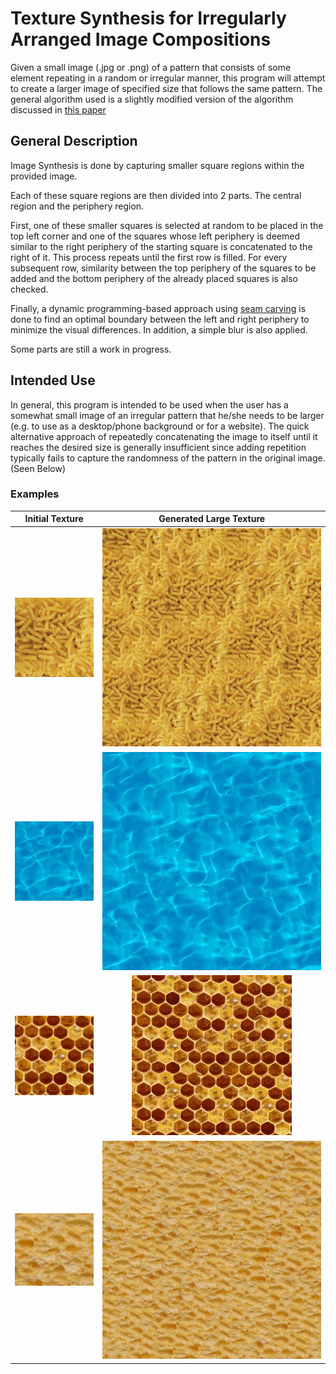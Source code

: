 # Texture Synthesis for Irregularly Arranged Image Compositions
Given a small image (.jpg or .png) of a pattern that consists of some element repeating in a random or irregular manner, this program will attempt to create a larger image of specified size that follows the same pattern. The general algorithm used is a slightly modified version of the algorithm discussed in [this paper](https://people.eecs.berkeley.edu/~efros/research/quilting/quilting.pdf)
## General Description

Image Synthesis is done by capturing smaller square regions within the provided image. 

Each of these square regions are then divided into 2 parts. The central region and the periphery region.

First, one of these smaller squares is selected at random to be placed in the top left corner and one of the squares whose left periphery is deemed similar to the right periphery of the starting square is concatenated to the right of it. This process repeats until the first row is filled. For every subsequent row, similarity between the top periphery of the squares to be added and the bottom periphery of the already placed squares is also checked.

Finally, a dynamic programming-based approach using [seam carving](https://en.wikipedia.org/wiki/Seam_carving#Improvements_and_extensions) is done to find an optimal boundary between the left and right periphery to minimize the visual differences. In addition, a simple blur is also applied.

Some parts are still a work in progress.

## Intended Use

In general, this program is intended to be used when the user has a somewhat small image of an irregular pattern that he/she needs to be larger (e.g. to use as a desktop/phone background or for a website). The quick alternative approach of repeatedly concatenating the image to itself until it reaches the desired size is generally insufficient since adding repetition typically fails to capture the randomness of the pattern in the original image. (Seen Below)

### Examples

| Initial Texture       | Generated Large Texture         |
| ------------- |:-------------:|
| ![Pasta](Results/pasta.jpg)    | ![Pasta](Results/pastaAfter.jpg) |
| ![Water](Results/water.jpg)  | ![Water](Results/waterAfter.jpg) |
| ![Honey](Results/honeycomb.jpg)  | ![Water](Results/honeycombAfter.jpg) |
| ![Wall](Results/wall.JPG)  | ![Wall](Results/wall2.bmp) |

